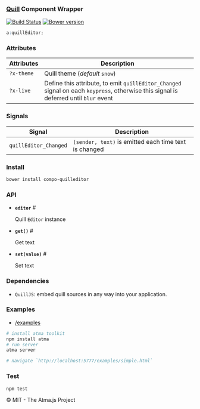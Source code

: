 ### [Quill](http://quilljs.com/) Component Wrapper

[![Build Status](https://travis-ci.org/atmajs/compo-quillEditor.png?branch=master)](https://travis-ci.org/atmajs/compo-quillEditor)
[![Bower version](https://badge.fury.io/bo/compo-quilleditor.svg)](http://badge.fury.io/bo/compo-quilleditor)

```scss
a:quillEditor;
```
### Attributes

Attributes | Description
---------- | ---
`?x-theme` | Quill theme (_default_ `snow`)
`?x-live`  | Define this attribute, to emit `quillEditor_Changed` signal on each `keypress`, otherwise this signal is deferred until `blur` event


### Signals
Signal | Description
--- | ---
`quillEditor_Changed` | `(sender, text)` is emitted each time text is changed

### Install
```bash
bower install compo-quilleditor
```

### API

- **`editor`** <a name='input'>#</a>

	Quill `Editor` instance

- **`get()`** <a name='get'>#</a>
	
	Get text
	
- **`set(value)`** <a name='set'>#</a>

	Set text

### Dependencies

- `QuillJS`: embed quill sources in any way into your application.

### Examples

- [/examples](/examples)

```bash
# install atma toolkit
npm install atma
# run server
atma server

# navigate `http://localhost:5777/examples/simple.html`
```

### Test
```bash
npm test
```

:copyright: MIT - The Atma.js Project